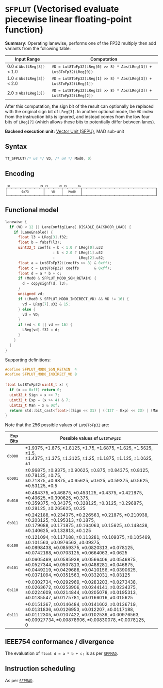# `SFPLUT` (Vectorised evaluate piecewise linear floating-point function)

**Summary:** Operating lanewise, performs one of the FP32 multiply then add variants from the following table:

|Input Range|Computation|
|---|---|
|0.0 ≤ `Abs(LReg[3])` < 1.0|`VD = Lut8ToFp32(LReg[0] >> 8) * Abs(LReg[3]) + Lut8ToFp32(LReg[0])`|
|1.0 ≤ `Abs(LReg[3])` < 2.0|`VD = Lut8ToFp32(LReg[1] >> 8) * Abs(LReg[3]) + Lut8ToFp32(LReg[1])`|
|2.0 ≤ `Abs(LReg[3])`      |`VD = Lut8ToFp32(LReg[2] >> 8) * Abs(LReg[3]) + Lut8ToFp32(LReg[2])`|

After this computation, the sign bit of the result can optionally be replaced with the original sign bit of `LReg[3]`. In another optional mode, the `VD` index from the instruction bits is ignored, and instead comes from the low four bits of `LReg[7]` (which allows these bits to potentially differ between lanes).

**Backend execution unit:** [Vector Unit (SFPU)](VectorUnit.md), MAD sub-unit

## Syntax

```c
TT_SFPLUT(/* u4 */ VD, /* u4 */ Mod0, 0)
```

## Encoding

![](../../../Diagrams/Out/Bits32_SFPLUT.svg)

## Functional model

```c
lanewise {
  if (VD < 12 || LaneConfig[Lane].DISABLE_BACKDOOR_LOAD) {
    if (LaneEnabled) {
      float l3 = LReg[3].f32;
      float b = fabsf(l3);
      uint32_t coeffs = b < 1.0 ? LReg[0].u32
                      : b < 2.0 ? LReg[1].u32
                      :           LReg[2].u32;
      float a = Lut8ToFp32((coeffs >> 8) & 0xff);
      float c = Lut8ToFp32( coeffs       & 0xff);
      float d = a * b + c;
      if (Mod0 & SFPLUT_MOD0_SGN_RETAIN) {
        d = copysignf(d, l3);
      }
      unsigned vd;
      if ((Mod0 & SFPLUT_MOD0_INDIRECT_VD) && VD != 16) {
        vd = LReg[7].u32 & 15;
      } else {
        vd = VD;
      }
      if (vd < 8 || vd == 16) {
        LReg[vd].f32 = d;
      }
    }
  }
}
```

Supporting definitions:
```c
#define SFPLUT_MOD0_SGN_RETAIN  4
#define SFPLUT_MOD0_INDIRECT_VD 8

float Lut8ToFp32(uint8_t x) {
  if (x == 0xff) return 0;
  uint32_t Sign = x >> 7;
  uint32_t Exp = (x >> 4) & 7;
  uint32_t Man = x & 0xf;
  return std::bit_cast<float>((Sign << 31) | ((127 - Exp) << 23) | (Man << 19));
}
```

Note that the 256 possible values of `Lut8ToFp32` are:

|Exp Bits|Possible values of `Lut8ToFp32`|
|---|---|
|`0b000`|±1.9375, ±1.875, ±1.8125, ±1.75, ±1.6875, ±1.625, ±1.5625, ±1.5,<br/>±1.4375, ±1.375, ±1.3125, ±1.25, ±1.1875, ±1.125, ±1.0625, ±1|
|`0b001`|±0.96875, ±0.9375, ±0.90625, ±0.875, ±0.84375, ±0.8125, ±0.78125, ±0.75,<br/>±0.71875, ±0.6875, ±0.65625, ±0.625, ±0.59375, ±0.5625, ±0.53125, ±0.5|
|`0b010`|±0.484375, ±0.46875, ±0.453125, ±0.4375, ±0.421875, ±0.40625, ±0.390625, ±0.375,<br/>±0.359375, ±0.34375, ±0.328125, ±0.3125, ±0.296875, ±0.28125, ±0.265625, ±0.25|
|`0b011`|±0.242188, ±0.234375, ±0.226563, ±0.21875, ±0.210938, ±0.203125, ±0.195313, ±0.1875,<br/>±0.179688, ±0.171875, ±0.164063, ±0.15625, ±0.148438, ±0.140625, ±0.132813, ±0.125|
|`0b100`|±0.121094, ±0.117188, ±0.113281, ±0.109375, ±0.105469, ±0.101563, ±0.0976563, ±0.09375,<br/>±0.0898438, ±0.0859375, ±0.0820313, ±0.078125, ±0.0742188, ±0.0703125, ±0.0664063, ±0.0625|
|`0b101`|±0.0605469, ±0.0585938, ±0.0566406, ±0.0546875, ±0.0527344, ±0.0507813, ±0.0488281, ±0.046875,<br/>±0.0449219, ±0.0429688, ±0.0410156, ±0.0390625, ±0.0371094, ±0.0351563, ±0.0332031, ±0.03125|
|`0b110`|±0.0302734, ±0.0292969, ±0.0283203, ±0.0273438, ±0.0263672, ±0.0253906, ±0.0244141, ±0.0234375,<br/>±0.0224609, ±0.0214844, ±0.0205078, ±0.0195313, ±0.0185547, ±0.0175781, ±0.0166016, ±0.015625|
|`0b111`|+0.0151367, ±0.0146484, ±0.0141602, ±0.0136719, ±0.0131836, ±0.0126953, ±0.012207, ±0.0117188,<br/>±0.0112305, ±0.0107422, ±0.0102539, ±0.00976563, ±0.00927734, ±0.00878906, ±0.00830078, ±0.0078125,<br/>0|

## IEEE754 conformance / divergence

The evaluation of `float d = a * b + c;` is as per [`SFPMAD`](SFPMAD.md#ieee754-conformance--divergence).

## Instruction scheduling

As per [`SFPMAD`](SFPMAD.md#instruction-scheduling).
